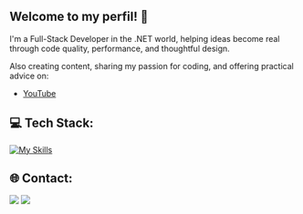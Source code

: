 ## Welcome to my perfil! 👋
I'm a Full-Stack Developer in the .NET world, helping ideas become real through code quality, performance, and thoughtful design.

Also creating content, sharing my passion for coding, and offering practical advice on:

- [YouTube](https://www.youtube.com/channel/sweduardo)

## 💻 Tech Stack:

[![My Skills](https://skillicons.dev/icons?i=cs,dotnet,next,html,css,azure,mysql,sqlite&theme=light)](https://skillicons.dev)

## 🌐 Contact:
<a href="https://www.linkedin.com/in/eduardomacielp" target="_blank"><img src="https://img.shields.io/badge/-LinkedIn-%230077B5?style=for-the-badge&logo=linkedin&logoColor=white"></a> 
<a href = "mailto:eduardomacielpereira@hotmail.com" target="_blank"><img src="https://img.shields.io/badge/Microsoft_Outlook-0078D4?style=for-the-badge&logo=microsoft-outlook&logoColor=white"></a>
